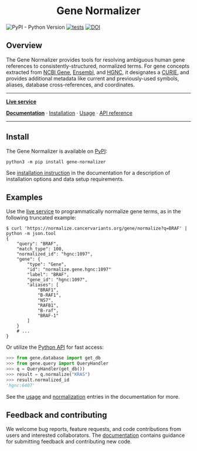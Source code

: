 <h1 align="center">
Gene Normalizer
</h1>

![PyPI - Python Version](https://img.shields.io/pypi/pyversions/gene-normalizer?color=gr) [![tests](https://github.com/cancervariants/gene-normalization/actions/workflows/github-actions.yml/badge.svg)](https://github.com/cancervariants/gene-normalization/actions/workflows/github-actions.yml) [![DOI](https://zenodo.org/badge/309797998.svg)](https://zenodo.org/badge/latestdoi/309797998)

## Overview
<!-- description -->
The Gene Normalizer provides tools for resolving ambiguous human gene references to consistently-structured, normalized terms. For gene concepts extracted from [NCBI Gene](https://www.ncbi.nlm.nih.gov/gene/), [Ensembl](https://useast.ensembl.org/index.html), and [HGNC](https://www.genenames.org/), it designates a [CURIE](https://en.wikipedia.org/wiki/CURIE), and provides additional metadata like current and previously-used symbols, aliases, database cross-references, and coordinates.
<!-- /description -->
---

**[Live service](https://normalize.cancervariants.org/gene)**

**[Documentation](https://gene-normalizer.readthedocs.io/en/latest/)** · [Installation](https://gene-normalizer.readthedocs.io/en/latest/install.html) · [Usage](https://gene-normalizer.readthedocs.io/en/latest/usage.html) · [API reference](https://gene-normalizer.readthedocs.io/en/latest/api/api.html)

---

## Install

The Gene Normalizer is available on [PyPI](https://pypi.org/project/gene-normalizer/):

```shell
python3 -m pip install gene-normalizer
```

See [installation instruction](https://gene-normalizer.readthedocs.io/en/latest/install.html) in the documentation for a description of installation options and data setup requirements.

## Examples

Use the [live service](https://normalize.cancervariants.org/gene) to programmatically normalize gene terms, as in the following truncated example:

```shell
$ curl 'https://normalize.cancervariants.org/gene/normalize?q=BRAF' | python -m json.tool
{
    "query": "BRAF",
    "match_type": 100,
    "normalized_id": "hgnc:1097",
    "gene": {
        "type": "Gene",
        "id": "normalize.gene.hgnc:1097"
        "label": "BRAF",
        "gene_id": "hgnc:1097",
        "aliases": [
            "BRAF1",
            "B-RAF1",
            "NS7",
            "RAFB1",
            "B-raf",
            "BRAF-1"
        ]
    }
    # ...
}
```

Or utilize the [Python API](https://gene-normalizer.readthedocs.io/en/latest/api/query_api.html) for fast access:

```python
>>> from gene.database import get_db
>>> from gene.query import QueryHandler
>>> q = QueryHandler(get_db())
>>> result = q.normalize("KRAS")
>>> result.normalized_id
'hgnc:6407'
```

See the [usage](https://gene-normalizer.readthedocs.io/en/latest/usage.html) and [normalization](https://gene-normalizer.readthedocs.io/en/latest/normalizing_data/normalization.html) entries in the documentation for more.

## Feedback and contributing

We welcome bug reports, feature requests, and code contributions from users and interested collaborators. The [documentation](https://gene-normalizer.readthedocs.io/en/latest/contributing.html) contains guidance for submitting feedback and contributing new code.
